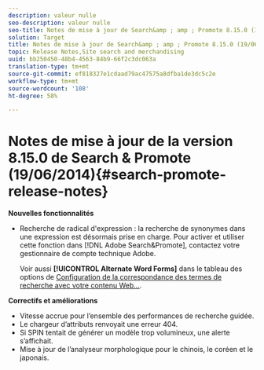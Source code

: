 ```yaml
---
description: valeur nulle
seo-description: valeur nulle
seo-title: Notes de mise à jour de Search&amp ; amp ; Promote 8.15.0 (19/06/2014)
solution: Target
title: Notes de mise à jour de Search&amp ; amp ; Promote 8.15.0 (19/06/2014)
topic: Release Notes,Site search and merchandising
uuid: bb250450-48b4-4563-84b9-66f2c3dc063a
translation-type: tm+mt
source-git-commit: ef818327e1cdaad79ac47575a8dfba1de3dc5c2e
workflow-type: tm+mt
source-wordcount: '108'
ht-degree: 58%

---
```



# Notes de mise à jour de la version 8.15.0 de Search &amp; Promote (19/06/2014){#search-promote-release-notes}

**Nouvelles fonctionnalités**

* Recherche de radical d&#39;expression : la recherche de synonymes dans une expression est désormais prise en charge.  Pour activer et utiliser cette fonction dans [!DNL Adobe Search&Promote], contactez votre gestionnaire de compte technique Adobe.

   Voir aussi **[!UICONTROL Alternate Word Forms]** dans le tableau des options de [Configuration de la correspondance des termes de recherche avec votre contenu Web...](../c-about-linguistics-menu/c-about-words-and-language.md#task_351A9144A51F4B41923BDBACDEF3B616).

**Correctifs et améliorations**

* Vitesse accrue pour l’ensemble des performances de recherche guidée.
* Le chargeur d’attributs renvoyait une erreur 404.
* Si SPIN tentait de générer un modèle trop volumineux, une alerte s’affichait.
* Mise à jour de l’analyseur morphologique pour le chinois, le coréen et le japonais.

